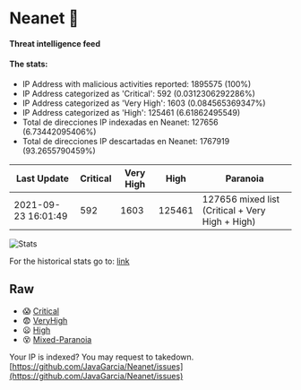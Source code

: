 # Neanet :hocho:
#### Threat intelligence feed
#### The stats:

- IP Address with malicious activities reported: 1895575 (100%)
- IP Address categorized as 'Critical':  592 (0.0312306292286%)
- IP Address categorized as 'Very High':  1603 (0.084565369347%)
- IP Address categorized as 'High':  125461 (6.61862495549)
- Total de direcciones IP indexadas en Neanet:  127656 (6.73442095406%)
- Total de direcciones IP descartadas en Neanet:  1767919 (93.2655790459%)

| Last Update | Critical | Very High | High | Paranoia |
| --- | --- | --- | --- | --- |
| 2021-09-23 16:01:49 | 592 | 1603 | 125461 | 127656 mixed list (Critical + Very High + High)|

![Stats](https://docs.google.com/spreadsheets/d/e/2PACX-1vSnaNMIXVabIpDJjufMlzH7poXnshF3mgd8Is1g9ytUEzVsP5my4Trn8f-xkoLLQ38xpL3HtmUexLo6/pubchart?oid=501124687&format=image)

For the historical stats go to: [link](/stats.csv)
## Raw
- :scream: [Critical](https://raw.githubusercontent.com/JavaGarcia/Neanet/master/blacklists/neanet_critical.txt)
- :fearful: [VeryHigh](https://raw.githubusercontent.com/JavaGarcia/Neanet/master/blacklists/neanet_veryHigh.txtt)
- :frowning: [High](https://raw.githubusercontent.com/JavaGarcia/Neanet/master/blacklists/neanet_high.txt)
- :dizzy_face: [Mixed-Paranoia](https://raw.githubusercontent.com/JavaGarcia/Neanet/master/blacklists/neanet_all.txt)


Your IP is indexed? You may request to takedown. [https://github.com/JavaGarcia/Neanet/issues](https://github.com/JavaGarcia/Neanet/issues)














































































































































































































































































































































































































































































































































































































































































































































































































































































































































































































































































































































































































































































































































































































































































































































































































































































































































































































































































































































































































































































































































































































































































































































































































































































































































































































































































































































































































































































































































































































































































































































































































































































































































































































































































































































































































































































































































































































































































































































































































































































































































































































































































































































































































































































































































































































































































































































































































































































































































































































































































































































































































































































































































































































































































































































































































































































































































































































































































































































































































































































































































































































































































































































































































































































































































































































































































































































































































































































































































































































































































































































































































































































































































































































































































































































































































































































































































































































































































































































































































































































































































































































































































































































































































































































































































































































































































































































































































































































































































































































































































































































































